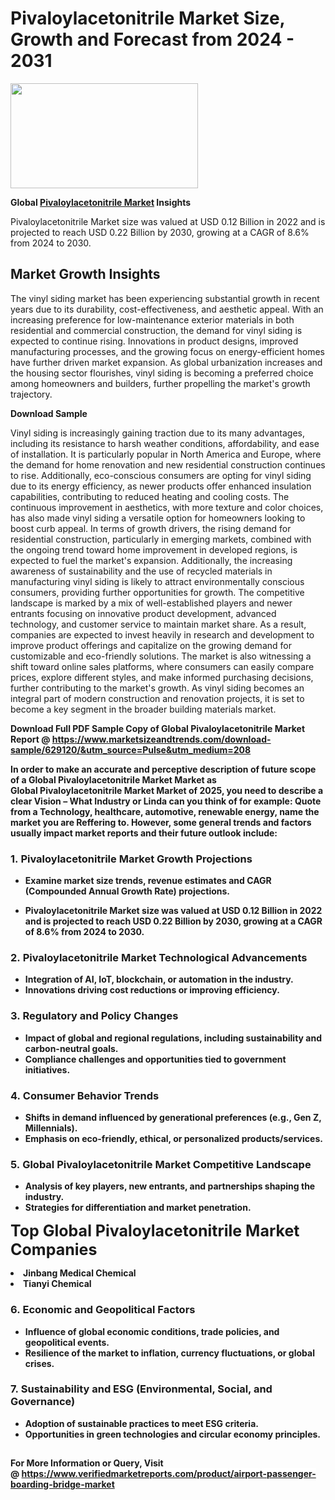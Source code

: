 <H1>Pivaloylacetonitrile Market Size, Growth and Forecast from 2024 - 2031</H1><img class="aligncenter size-medium wp-image-584254" src="https://thirdeyenews.in/wp-content/uploads/2024/09/Global-Market-Research-300x168.jpeg" alt="" width="300" height="168" /><p><strong>Global&nbsp;<a href="https://www.marketsizeandtrends.com/download-sample/629120/&amp;utm_source=Pulse&amp;utm_medium=208">Pivaloylacetonitrile Market</a> Insights</strong></p><p>Pivaloylacetonitrile Market size was valued at USD 0.12 Billion in 2022 and is projected to reach USD 0.22 Billion by 2030, growing at a CAGR of 8.6% from 2024 to 2030.</p><p><h2>Market Growth Insights</h2> <p>The vinyl siding market has been experiencing substantial growth in recent years due to its durability, cost-effectiveness, and aesthetic appeal. With an increasing preference for low-maintenance exterior materials in both residential and commercial construction, the demand for vinyl siding is expected to continue rising. Innovations in product designs, improved manufacturing processes, and the growing focus on energy-efficient homes have further driven market expansion. As global urbanization increases and the housing sector flourishes, vinyl siding is becoming a preferred choice among homeowners and builders, further propelling the market's growth trajectory.</p> <p><strong>Download Sample</strong></p> <p>Vinyl siding is increasingly gaining traction due to its many advantages, including its resistance to harsh weather conditions, affordability, and ease of installation. It is particularly popular in North America and Europe, where the demand for home renovation and new residential construction continues to rise. Additionally, eco-conscious consumers are opting for vinyl siding due to its energy efficiency, as newer products offer enhanced insulation capabilities, contributing to reduced heating and cooling costs. The continuous improvement in aesthetics, with more texture and color choices, has also made vinyl siding a versatile option for homeowners looking to boost curb appeal. In terms of growth drivers, the rising demand for residential construction, particularly in emerging markets, combined with the ongoing trend toward home improvement in developed regions, is expected to fuel the market's expansion. Additionally, the increasing awareness of sustainability and the use of recycled materials in manufacturing vinyl siding is likely to attract environmentally conscious consumers, providing further opportunities for growth. The competitive landscape is marked by a mix of well-established players and newer entrants focusing on innovative product development, advanced technology, and customer service to maintain market share. As a result, companies are expected to invest heavily in research and development to improve product offerings and capitalize on the growing demand for customizable and eco-friendly solutions. The market is also witnessing a shift toward online sales platforms, where consumers can easily compare prices, explore different styles, and make informed purchasing decisions, further contributing to the market's growth. As vinyl siding becomes an integral part of modern construction and renovation projects, it is set to become a key segment in the broader building materials market. <p><strong></p><p><span class=""><strong>Download Full PDF Sample Copy of Global Pivaloylacetonitrile Market Report</strong> @ <a href="https://www.marketsizeandtrends.com/download-sample/629120/&amp;utm_source=Pulse&amp;utm_medium=208" target="_blank">https://www.marketsizeandtrends.com/download-sample/629120/&amp;utm_source=Pulse&amp;utm_medium=208</a></span></p><p>In order to make an accurate and perceptive description of future scope of a Global&nbsp;Pivaloylacetonitrile Market Market as Global&nbsp;Pivaloylacetonitrile Market Market of 2025, you need to describe a clear Vision &ndash; What Industry or Linda can you think of for example: Quote from a Technology, healthcare, automotive, renewable energy, name the market you are Reffering to. However, some general trends and factors usually impact market reports and their future outlook include:</p><h3>1.&nbsp;<strong>Pivaloylacetonitrile Market Growth Projections</strong></h3><ul><li>Examine market size trends, revenue estimates and CAGR (Compounded Annual Growth Rate) projections.</li><li><p>Pivaloylacetonitrile Market size was valued at USD 0.12 Billion in 2022 and is projected to reach USD 0.22 Billion by 2030, growing at a CAGR of 8.6% from 2024 to 2030.</p></li></ul><h3>2.&nbsp;<strong>Pivaloylacetonitrile Market Technological Advancements</strong></h3><ul><li>Integration of AI, IoT, blockchain, or automation in the industry.</li><li>Innovations driving cost reductions or improving efficiency.</li></ul><h3>3.&nbsp;<strong>Regulatory and Policy Changes</strong></h3><ul><li>Impact of global and regional regulations, including sustainability and carbon-neutral goals.</li><li>Compliance challenges and opportunities tied to government initiatives.</li></ul><h3>4.&nbsp;<strong>Consumer Behavior Trends</strong></h3><ul><li>Shifts in demand influenced by generational preferences (e.g., Gen Z, Millennials).</li><li>Emphasis on eco-friendly, ethical, or personalized products/services.</li></ul><h3>5.&nbsp;<strong>Global Pivaloylacetonitrile Market Competitive Landscape</strong></h3><ul><li>Analysis of key players, new entrants, and partnerships shaping the industry.</li><li>Strategies for differentiation and market penetration.</li></ul><p data-pm-slice="1 1 []"><span style="color: inherit; font-family: inherit; font-size: 25px;">Top Global Pivaloylacetonitrile Market Companies</span></p><div class="" data-test-id=""><p><li>Jinbang Medical Chemical</li><li> Tianyi Chemical</li></p></div><h3>6.&nbsp;<strong>Economic and Geopolitical Factors</strong></h3><ul><li>Influence of global economic conditions, trade policies, and geopolitical events.</li><li>Resilience of the market to inflation, currency fluctuations, or global crises.</li></ul><h3>7.&nbsp;<strong>Sustainability and ESG (Environmental, Social, and Governance)</strong></h3><ul><li>Adoption of sustainable practices to meet ESG criteria.</li><li>Opportunities in green technologies and circular economy principles.</li></ul><h2><strong style="font-size: 14px;">For More Information or Query, Visit @&nbsp;</strong><a style="background-color: #ffffff; font-size: 14px;" href="https://www.marketsizeandtrends.com/report/pivaloylacetonitrile-market/" target="_blank">https://www.verifiedmarketreports.com/product/airport-passenger-boarding-bridge-market</a></h2>
